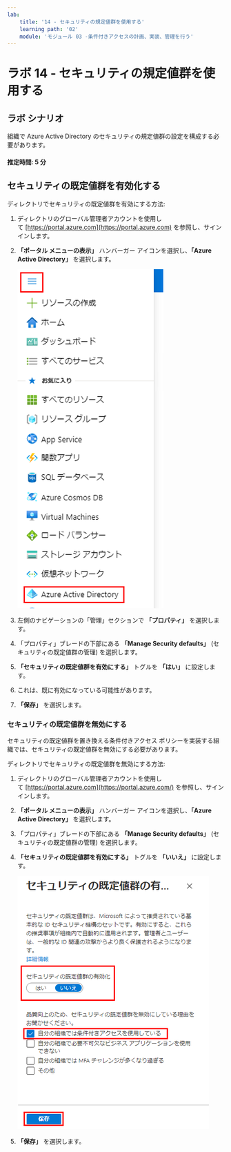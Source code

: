 ```yaml
---
lab:
    title: '14 - セキュリティの規定値群を使用する'
    learning path: '02'
    module: 'モジュール 03 -条件付きアクセスの計画、実装、管理を行う'
---
```


# ラボ 14 - セキュリティの規定値群を使用する

## ラボ シナリオ

組織で Azure Active Directory のセキュリティの規定値群の設定を構成する必要があります。

#### 推定時間: 5 分

## セキュリティの既定値群を有効化する

ディレクトリでセキュリティの既定値群を有効にする方法:

1. ディレクトリのグローバル管理者アカウントを使用して [https://portal.azure.com](https://portal.azure.com) を参照し、サインインします。

1. **「ポータル メニューの表示」** ハンバーガー アイコンを選択し、**「Azure Active Directory」** を選択します。

    ![「Azure Active Directory」 が選択された Azure portal メニュー](./media/azure-portal-menu-aad.png)

1. 左側のナビゲーションの「管理」セクションで **「プロパティ」** を選択します。

1. 「プロパティ」ブレードの下部にある **「Manage Security defaults」** (セキュリティの既定値群の管理) を選択します。

1. **「セキュリティの既定値群を有効にする」** トグルを **「はい」** に設定します。

1. これは、既に有効になっている可能性があります。

1. **「保存」** を選択します。

### セキュリティの既定値群を無効にする

セキュリティの既定値群を置き換える条件付きアクセス ポリシーを実装する組織では、セキュリティの既定値群を無効にする必要があります。

ディレクトリでセキュリティの既定値群を無効にする方法:

1. ディレクトリのグローバル管理者アカウントを使用して [https://portal.azure.com](https://portal.azure.com/) を参照し、サインインします。

1. **「ポータル メニューの表示」** ハンバーガー アイコンを選択し、**「Azure Active Directory」** を選択します。

1. 「プロパティ」ブレードの下部にある **「Manage Security defaults」** (セキュリティの既定値群の管理) を選択します。

1. **「セキュリティの既定値群を有効にする」** トグルを **「いいえ」** に設定します。

    ![無効になっているセキュリティの既定値群と、無効にするために必要な理由が選択されている画面イメージ。このケースでは、組織は条件付きアクセスを使用しています。](./media/security-defaults-disable-before-conditional-access.png)

1. **「保存」** を選択します。
